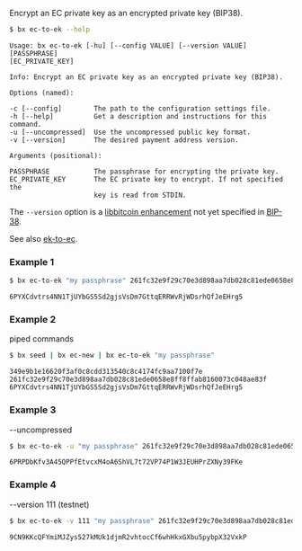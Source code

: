 Encrypt an EC private key as an encrypted private key (BIP38).
```sh
$ bx ec-to-ek --help
```
```
Usage: bx ec-to-ek [-hu] [--config VALUE] [--version VALUE] [PASSPHRASE] 
[EC_PRIVATE_KEY]                                                         

Info: Encrypt an EC private key as an encrypted private key (BIP38).     

Options (named):

-c [--config]        The path to the configuration settings file.        
-h [--help]          Get a description and instructions for this command.
-u [--uncompressed]  Use the uncompressed public key format.             
-v [--version]       The desired payment address version.                

Arguments (positional):

PASSPHRASE           The passphrase for encrypting the private key.      
EC_PRIVATE_KEY       The EC private key to encrypt. If not specified the 
                     key is read from STDIN.
```
The `--version` option is a [libbitcoin enhancement](https://github.com/libbitcoin/libbitcoin/wiki/Altchain-Encrypted-Private-Keys) not yet specified in [BIP-38](https://github.com/bitcoin/bips/blob/master/bip-0038.mediawiki).

See also [ek-to-ec](bx-ek-to-ec).
### Example 1
```sh
$ bx ec-to-ek "my passphrase" 261fc32e9f29c70e3d898aa7db028c81ede0658e8ff8ffab8160073c048ae83f
```
```
6PYXCdvtrs4NN1TjUYbGS5Sd2gjsVsDm7GttqERRWvRjWDsrhQfJeEHrg5
```
### Example 2
piped commands
```sh
$ bx seed | bx ec-new | bx ec-to-ek "my passphrase"
```
```
349e9b1e16620f3af0c8cdd313540c8c4174fc9aa7100f7e
261fc32e9f29c70e3d898aa7db028c81ede0658e8ff8ffab8160073c048ae83f
6PYXCdvtrs4NN1TjUYbGS5Sd2gjsVsDm7GttqERRWvRjWDsrhQfJeEHrg5
```
### Example 3
--uncompressed
```sh
$ bx ec-to-ek -u "my passphrase" 261fc32e9f29c70e3d898aa7db028c81ede0658e8ff8ffab8160073c048ae83f
```
```
6PRPDbKfv3A45QPPfEtvcxM4oA6ShVL7t72VP74P1W3JEUHPrZXNy39FKe
```
### Example 4
--version 111 (testnet)
```sh
$ bx ec-to-ek -v 111 "my passphrase" 261fc32e9f29c70e3d898aa7db028c81ede0658e8ff8ffab8160073c048ae83f
```
```
9CN9KKcQFYmiMJZys527kMUk1djmR2vhtocCf6whHkxGXbu5pybpX32VxkP
```